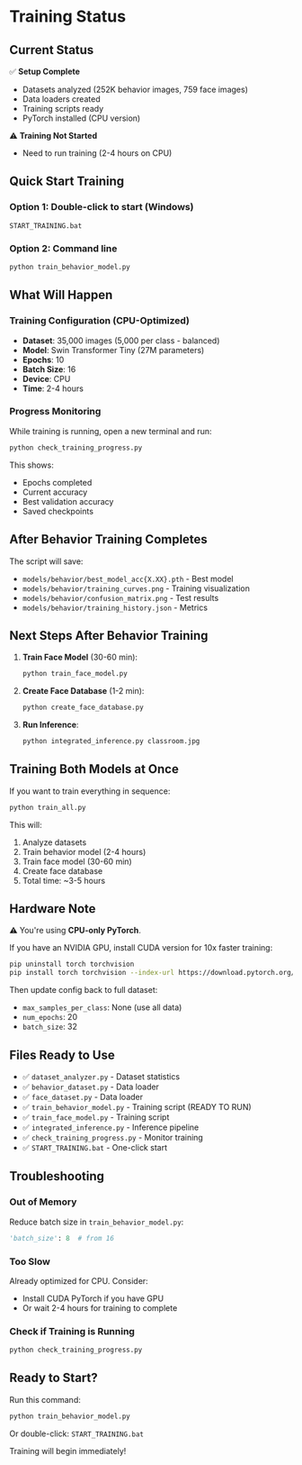 # Training Status

## Current Status

✅ **Setup Complete**
- Datasets analyzed (252K behavior images, 759 face images)
- Data loaders created
- Training scripts ready
- PyTorch installed (CPU version)

⚠️ **Training Not Started** 
- Need to run training (2-4 hours on CPU)

## Quick Start Training

### Option 1: Double-click to start (Windows)
```
START_TRAINING.bat
```

### Option 2: Command line
```bash
python train_behavior_model.py
```

## What Will Happen

### Training Configuration (CPU-Optimized)
- **Dataset**: 35,000 images (5,000 per class - balanced)
- **Model**: Swin Transformer Tiny (27M parameters)
- **Epochs**: 10
- **Batch Size**: 16
- **Device**: CPU
- **Time**: 2-4 hours

### Progress Monitoring
While training is running, open a new terminal and run:
```bash
python check_training_progress.py
```

This shows:
- Epochs completed
- Current accuracy
- Best validation accuracy
- Saved checkpoints

## After Behavior Training Completes

The script will save:
- `models/behavior/best_model_acc{X.XX}.pth` - Best model
- `models/behavior/training_curves.png` - Training visualization
- `models/behavior/confusion_matrix.png` - Test results
- `models/behavior/training_history.json` - Metrics

## Next Steps After Behavior Training

1. **Train Face Model** (30-60 min):
   ```bash
   python train_face_model.py
   ```

2. **Create Face Database** (1-2 min):
   ```bash
   python create_face_database.py
   ```

3. **Run Inference**:
   ```bash
   python integrated_inference.py classroom.jpg
   ```

## Training Both Models at Once

If you want to train everything in sequence:
```bash
python train_all.py
```

This will:
1. Analyze datasets
2. Train behavior model (2-4 hours)
3. Train face model (30-60 min)
4. Create face database
5. Total time: ~3-5 hours

## Hardware Note

⚠️ You're using **CPU-only PyTorch**. 

If you have an NVIDIA GPU, install CUDA version for 10x faster training:
```bash
pip uninstall torch torchvision
pip install torch torchvision --index-url https://download.pytorch.org/whl/cu118
```

Then update config back to full dataset:
- `max_samples_per_class`: None (use all data)
- `num_epochs`: 20
- `batch_size`: 32

## Files Ready to Use

- ✅ `dataset_analyzer.py` - Dataset statistics
- ✅ `behavior_dataset.py` - Data loader
- ✅ `face_dataset.py` - Data loader  
- ✅ `train_behavior_model.py` - Training script (READY TO RUN)
- ✅ `train_face_model.py` - Training script
- ✅ `integrated_inference.py` - Inference pipeline
- ✅ `check_training_progress.py` - Monitor training
- ✅ `START_TRAINING.bat` - One-click start

## Troubleshooting

### Out of Memory
Reduce batch size in `train_behavior_model.py`:
```python
'batch_size': 8  # from 16
```

### Too Slow
Already optimized for CPU. Consider:
- Install CUDA PyTorch if you have GPU
- Or wait 2-4 hours for training to complete

### Check if Training is Running
```bash
python check_training_progress.py
```

## Ready to Start?

Run this command:
```bash
python train_behavior_model.py
```

Or double-click: `START_TRAINING.bat`

Training will begin immediately!

